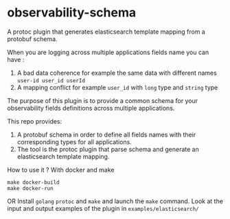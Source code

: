 # observability-schema
A protoc plugin that generates elasticsearch template mapping from a protobuf schema.

When you are logging across multiple applications fields name you can have :
1. A bad data coherence for example the same data with different names `user-id user_id userId`
2. A mapping conflict for example `user_id` with `long` type and `string` type

The purpose of this plugin is to provide a common schema for your observability fields definitions across multiple applications.

This repo provides:

1. A protobuf schema in order to define all fields names with their corresponding types for all applications.
2. The tool is the protoc plugin that parse schema and generate an elasticsearch template mapping.

How to use it ?
With docker and make
```
make docker-build
make docker-run
```
OR 
Install `golang` `protoc` and `make` and launch the `make` command.
Look at the input and output examples of the plugin  in `examples/elasticsearch/`
